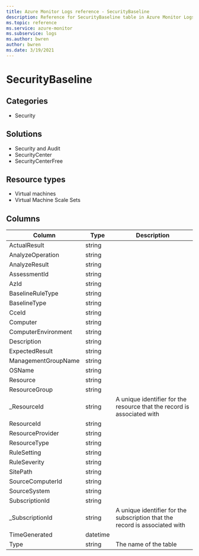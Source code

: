 ```yaml
---
title: Azure Monitor Logs reference - SecurityBaseline
description: Reference for SecurityBaseline table in Azure Monitor Logs.
ms.topic: reference
ms.service: azure-monitor
ms.subservice: logs
ms.author: bwren
author: bwren
ms.date: 3/19/2021
---
```


# SecurityBaseline

 

## Categories

- Security
## Solutions

- Security and Audit
- SecurityCenter
- SecurityCenterFree
## Resource types

- Virtual machines
- Virtual Machine Scale Sets




## Columns

|Column|Type|Description|
|---|---|---|
|ActualResult|string||
|AnalyzeOperation|string||
|AnalyzeResult|string||
|AssessmentId|string||
|AzId|string||
|BaselineRuleType|string||
|BaselineType|string||
|CceId|string||
|Computer|string||
|ComputerEnvironment|string||
|Description|string||
|ExpectedResult|string||
|ManagementGroupName|string||
|OSName|string||
|Resource|string||
|ResourceGroup|string||
|_ResourceId|string|A unique identifier for the resource that the record is associated with|
|ResourceId|string||
|ResourceProvider|string||
|ResourceType|string||
|RuleSetting|string||
|RuleSeverity|string||
|SitePath|string||
|SourceComputerId|string||
|SourceSystem|string||
|SubscriptionId|string||
|_SubscriptionId|string|A unique identifier for the subscription that the record is associated with|
|TimeGenerated|datetime||
|Type|string|The name of the table|

